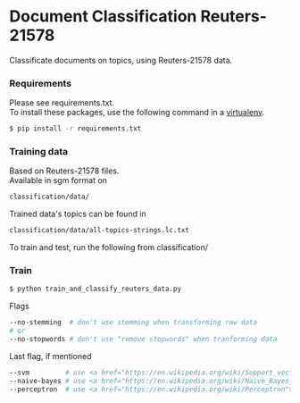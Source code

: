 # Document Classification Reuters-21578 
Classificate documents on topics, using Reuters-21578 data.



### Requirements
Please see requirements.txt.
<br />
To install these packages, use the following command in a <a href="http://docs.python-guide.org/en/latest/dev/virtualenvs/" target="_blank"> virtualenv</a>.
```bash
$ pip install -r requirements.txt
```

### Training data
Based on Reuters-21578 files.
<br />
Available in sgm format on 
```bash
classification/data/ 
```
Trained data's topics can be found in
```bash
classification/data/all-topics-strings.lc.txt
```
To train and test, run the following 
from classification/
### Train 
```bash
$ python train_and_classify_reuters_data.py 
```
Flags
```bash
--no-stemming  # don't use stemming when transforming raw data 
# or
--no-stopwords # don't use "remove stopwords" when tranforming data 
```
Last flag, if mentioned
```bash
--svm         # use <a href="https://en.wikipedia.org/wiki/Support_vector_machine"> Support Vector Machine </a> classifier 
--naive-bayes # use <a href="https://en.wikipedia.org/wiki/Naive_Bayes_classifier#Multinomial_naive_Bayes"> Naive-Bayes </a> classifier
--perceptron  # use <a href="https://en.wikipedia.org/wiki/Perceptron"> Perceptron </a>
```

